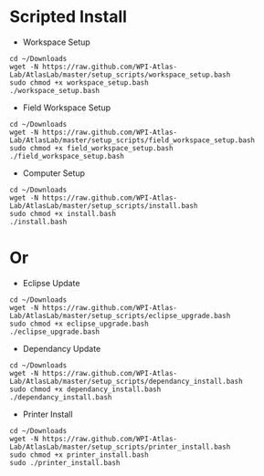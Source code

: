 Scripted Install
=====


* Workspace Setup

```
cd ~/Downloads
wget -N https://raw.github.com/WPI-Atlas-Lab/AtlasLab/master/setup_scripts/workspace_setup.bash
sudo chmod +x workspace_setup.bash
./workspace_setup.bash
```


* Field Workspace Setup

```
cd ~/Downloads
wget -N https://raw.github.com/WPI-Atlas-Lab/AtlasLab/master/setup_scripts/field_workspace_setup.bash
sudo chmod +x field_workspace_setup.bash
./field_workspace_setup.bash
```





* Computer Setup

```
cd ~/Downloads
wget -N https://raw.github.com/WPI-Atlas-Lab/AtlasLab/master/setup_scripts/install.bash
sudo chmod +x install.bash
./install.bash
```

Or
=====

* Eclipse Update

```
cd ~/Downloads
wget -N https://raw.github.com/WPI-Atlas-Lab/AtlasLab/master/setup_scripts/eclipse_upgrade.bash
sudo chmod +x eclipse_upgrade.bash
./eclipse_upgrade.bash
```

* Dependancy Update

```
cd ~/Downloads
wget -N https://raw.github.com/WPI-Atlas-Lab/AtlasLab/master/setup_scripts/dependancy_install.bash
sudo chmod +x dependancy_install.bash
./dependancy_install.bash
```



* Printer Install

```
cd ~/Downloads
wget -N https://raw.github.com/WPI-Atlas-Lab/AtlasLab/master/setup_scripts/printer_install.bash
sudo chmod +x printer_install.bash
sudo ./printer_install.bash
```



